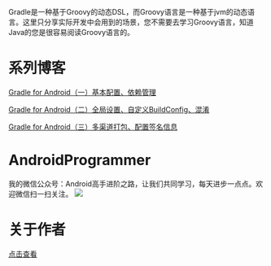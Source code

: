 Gradle是一种基于Groovy的动态DSL，而Groovy语言是一种基于jvm的动态语言。这里只分享实际开发中会用到的场景，您不需要去学习Groovy语言，知道Java的您是很容易阅读Groovy语言的。

# 系列博客
[Gradle for Android（一）基本配置、依赖管理](http://wuxiaolong.me/2016/03/30/gradle4android1/)

[Gradle for Android（二）全局设置、自定义BuildConfig、混淆](http://wuxiaolong.me/2016/03/31/gradle4android2/)

[Gradle for Android（三）多渠道打包、配置签名信息](http://wuxiaolong.me/2016/04/01/gradle4android3/)

# AndroidProgrammer
我的微信公众号：Android高手进阶之路，让我们共同学习，每天进步一点点。欢迎微信扫一扫关注。
![](http://7q5c2h.com1.z0.glb.clouddn.com/qrcode_AndroidProgrammer.jpg)

# 关于作者
[点击查看](http://wuxiaolong.me/about/)

